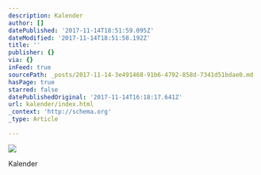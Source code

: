 ```yaml
---
description: Kalender
author: []
datePublished: '2017-11-14T18:51:59.095Z'
dateModified: '2017-11-14T18:51:58.192Z'
title: ''
publisher: {}
via: {}
inFeed: true
sourcePath: _posts/2017-11-14-3e491468-91b6-4792-858d-7341d51bdae0.md
hasPage: true
starred: false
datePublishedOriginal: '2017-11-14T16:18:17.641Z'
url: kalender/index.html
_context: 'http://schema.org'
_type: Article

---
```

![](https://the-grid-user-content.s3-us-west-2.amazonaws.com/c057bb91-b471-409b-9983-3bb87b9b8a8d.jpg)

Kalender